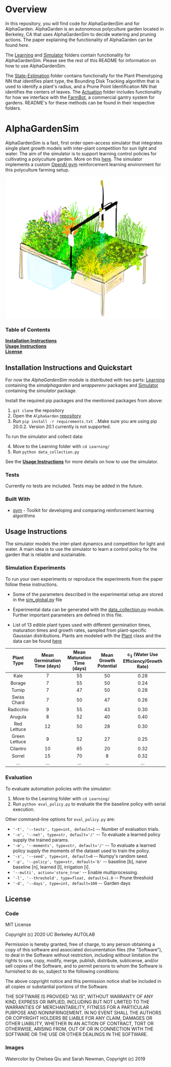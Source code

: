 # Overview 
In this repository, you will find code for AlphaGardenSim and for AlphaGarden. AlphaGarden is an autonomous polyculture garden located in Berkeley, CA that uses AlphaGardenSim to decide watering and pruning actions. The paper explaining the functionality of AlphaGarden can be found *here*. 

The [Learning](https://github.com/BerkeleyAutomation/AlphaGarden/Learning) and [Simulator](https://github.com/BerkeleyAutomation/AlphaGarden/Simulator) folders contain functionality for AlphaGardenSim. Please see the rest of this README for information on how to use AlphaGardenSim.

The [State-Estimation](https://github.com/BerkeleyAutomation/AlphaGarden/State-Estimation) folder contains functionally for the Plant Phenotyping NN that identifies plant type, the Bounding Disk Tracking algorithm that is used to identify a plant's radius, and a Prune Point Identification NN that identifies the centers of leaves. The [Actuation](https://github.com/BerkeleyAutomation/AlphaGarden/Actuation) folder includes functionality for how we interface with the [FarmBot](https://farm.bot/), a commercial gantry system for gardens. README's for these methods can be found in their respective folders. 

# AlphaGardenSim

AlphaGardenSim is a fast, first order open-access simulator that integrates single plant growth models with inter-plant 
competition for sun light and water. The aim of the simulator is to support learning control policies for cultivating
a polyculture garden. More on this [here](http://alphagarden.org/). 
The simulator implements a custom [OpenAI gym](https://gym.openai.com/) reinforcement learning environment for this 
polyculture farming setup.

![AlphaGarden Watercolering](store-assets/watercolorAlphaGarden.png)

### Table of Contents
**[Installation Instructions](#installation-instructions)**<br>
**[Usage Instructions](#usage-instructions)**<br>
**[License](#next-steps)**<br>

## Installation Instructions and Quickstart

For now the *AlphaGardenSim* module is distributed with two parts: [Learning](https://github.com/BerkeleyAutomation/AlphaGarden/Learning) 
containing the *simalphagarden* and *wrapperenv* packages and [Simulator](https://github.com/BerkeleyAutomation/AlphaGarden/Simulator) 
containing the *simulator* package.

Install the required pip packages and the mentioned packages from above:

1. `git clone` the repository
2. Open the `AlphaGarden` [repository](https://github.com/BerkeleyAutomation/AlphaGarden/)
3. Run ```pip install -r requirements.txt ```. Make sure you are using pip 20.0.2. Version 20.1 currently is not supported.

To run the simulator and collect data:

4. Move to the Learning folder with `cd Learning/`
5. Run `python data_collection.py`

See the **[Usage Instructions](#usage-instructions)** for more details on how to use the simulator.

### Tests

Currently no tests are included. Tests may be added in the future.

### Built With

* [gym](https://gym.openai.com/) - Toolkit for developing and comparing reinforcement learning algorithms

## Usage Instructions

The simulator models the inter-plant dynamics and competition for light and water. A main idea is to use the simulator
to learn a control policy for the garden that is reliable and sustainable.

### Simulation Experiments

To run your own experiments or reproduce the experiments from the paper follow these instructions.

* Some of the parameters described in the experimental setup are stored in the [sim_global.py](AlphaGarden/Simulator/simulator/sim_globals.py) file 

* Experimental data can be generated with the [data_collection.py](AlphaGarden/Learning/data_collection.py) module. Further important parameters are defined in this file.

* List of 13 edible plant types used with different germination times, maturation times and growth rates, sampled from plant-specific Gaussian distributions.
Plants are modeled with the [Plant](AlphaGarden/Simulator/simulator/plant.py) class and the data can be found [here](AlphaGarden/Simulator/simulator/plant_presets.py)

| Plant Type       | Mean Germination Time (days)  | Mean Maturation Time (days)  | Mean Growth Potential |  c<sub>1</sub> (Water Use Efficiency/Growth Rate) |
|:----------------:|:-----------------------------:|:----------------------------:|:---------------------------:|:-------------:|
| Kale         |              7             |              55              |          50                 |      0.28     |
| Borage         |              7             |           55                 |          50                 |     0.24      |
| Turnip         |                 7          |               47             |          50                 |     0.28      |
| Swiss Chard         |          7                 |          50                  |            47               |     0.26      |
| Radicchio         |                9           |                55            |            43               |      0.30     |
| Arugula         |               8            |               52             |             40              |      0.40     |
| Red Lettuce         |              12             |              50              |                28           |      0.30     |
| Green Lettuce         |            9               |           52                 |           27                |     0.25      |
| Cilantro         |           10                |                65            |           20                |     0.32      |
| Sorrel         |            15               |              70              |            8               |     0.32      |
| ...              | ...                           |...                           |...                          |...            |

### Evaluation

To evaluate automation policies with the simulator:

1. Move to the Learning folder with `cd Learning/`
2. Run `python eval_policy.py` to evaluate the the baseline policy with serial execution.

Other command-line options for `eval_policy.py` are:
* `'-t', '--tests', type=int, default=1` -- Number of evaluation trials.
* `'-n', '--net', type=str, default='/'` -- To evaluate a learned policy supply the trained params.
* `'-m', '--moments', type=str, default='/'` -- To evaluate a learned policy supply the moments of the dataset used to train the policy.
* `'-s', '--seed', type=int, default=0` -- Numpy's random seed.
* `'-p', '--policy', type=str, default='b'` -- baseline [b], naive baseline [n], learned [l], irrigation [i].
* `'--multi', action='store_true'` -- Enable multiprocessing.
* `'-l', '--threshold', type=float, default=1.0` -- Prune threshold
* `'-d', '--days', type=int, default=100` -- Garden days

## License

### Code

MIT License

Copyright (c) 2020 UC Berkeley AUTOLAB

Permission is hereby granted, free of charge, to any person obtaining a copy
of this software and associated documentation files (the "Software"), to deal
in the Software without restriction, including without limitation the rights
to use, copy, modify, merge, publish, distribute, sublicense, and/or sell
copies of the Software, and to permit persons to whom the Software is
furnished to do so, subject to the following conditions:

The above copyright notice and this permission notice shall be included in all
copies or substantial portions of the Software.

THE SOFTWARE IS PROVIDED "AS IS", WITHOUT WARRANTY OF ANY KIND, EXPRESS OR
IMPLIED, INCLUDING BUT NOT LIMITED TO THE WARRANTIES OF MERCHANTABILITY,
FITNESS FOR A PARTICULAR PURPOSE AND NONINFRINGEMENT. IN NO EVENT SHALL THE
AUTHORS OR COPYRIGHT HOLDERS BE LIABLE FOR ANY CLAIM, DAMAGES OR OTHER
LIABILITY, WHETHER IN AN ACTION OF CONTRACT, TORT OR OTHERWISE, ARISING FROM,
OUT OF OR IN CONNECTION WITH THE SOFTWARE OR THE USE OR OTHER DEALINGS IN THE
SOFTWARE.

### Images
Watercolor by Chelsea Qiu and Sarah Newman, Copyright (c) 2019
